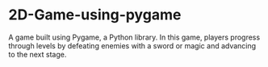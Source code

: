 # 2D-Game-using-pygame
A game built using Pygame, a Python library. In this game, players progress through levels by defeating enemies with a sword or magic and advancing to the next stage.
